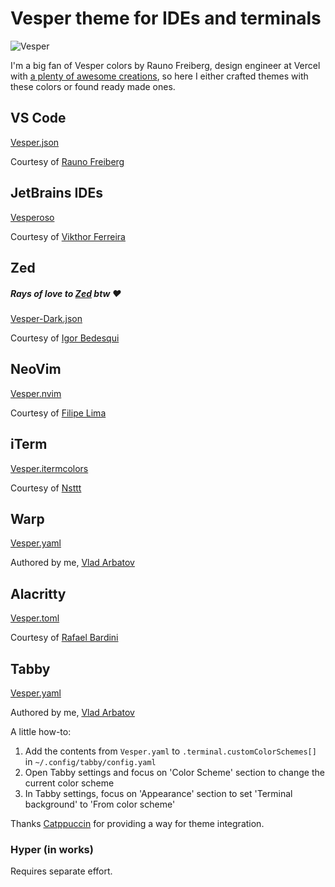 # Vesper theme for IDEs and terminals

![Vesper](https://camo.githubusercontent.com/25c02789fca4be1a9f969fd2805b5f3c6fa4bbd98947e8b0fbe120f68a8c5c35/68747470733a2f2f63646e2e7261756e6f2e6d652f7665737065722d6f672e706e67)

I'm a big fan of Vesper colors by Rauno Freiberg, design engineer at Vercel with [a plenty of awesome creations](https://rauno.me/projects), so here I either crafted themes with these colors or found ready made ones.

## VS Code

[Vesper.json](https://github.com/vladzima/vesper-theme/blob/main/VSCode/Vesper.json)

Courtesy of [Rauno Freiberg](https://github.com/raunofreiberg/vesper)

## JetBrains IDEs

[Vesperoso](https://plugins.jetbrains.com/plugin/24621-vesperoso)

Courtesy of [Vikthor Ferreira](https://plugins.jetbrains.com/plugin/24621-vesperoso)

## Zed
##### Rays of love to [Zed](https://zed.dev) btw ❤️

[Vesper-Dark.json](https://github.com/vladzima/vesper-theme/blob/main/Zed/Vesper-Dark.json)

Courtesy of [Igor Bedesqui](https://gist.github.com/bdsqqq/a54f73271bc23096e4af8daec92b9229#file-vesper-dark-json-L7)

## NeoVim

[Vesper.nvim](https://github.com/datsfilipe/vesper.nvim)

Courtesy of [Filipe Lima](https://github.com/datsfilipe/vesper.nvim)

## iTerm

[Vesper.itermcolors](https://github.com/vladzima/vesper-theme/blob/main/iTerm/Vesper.itermcolors)

Courtesy of [Nsttt](https://github.com/Nsttt/vesper-iterm2)

## Warp

[Vesper.yaml](https://github.com/vladzima/vesper-theme/blob/main/Warp/Vesper.yaml)

Authored by me, [Vlad Arbatov](https://github.com/vladzima)

## Alacritty

[Vesper.toml](https://github.com/vladzima/vesper-theme/blob/main/Alacritty/Vesper.toml)

Courtesy of [Rafael Bardini](https://github.com/alacritty/alacritty-theme/blob/master/themes/vesper.toml)

## Tabby

[Vesper.yaml](https://github.com/vladzima/vesper-theme/blob/main/Tabby/Vesper.yaml)

Authored by me, [Vlad Arbatov](https://github.com/vladzima)

A little how-to:
1. Add the contents from `Vesper.yaml` to `.terminal.customColorSchemes[]` in `~/.config/tabby/config.yaml`
2. Open Tabby settings and focus on 'Color Scheme' section to change the current color scheme
3. In Tabby settings, focus on 'Appearance' section to set 'Terminal background' to 'From color scheme'

Thanks [Catppuccin](https://github.com/catppuccin) for providing a way for theme integration.

### Hyper (in works)

Requires separate effort.
